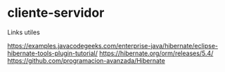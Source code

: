 # cliente-servidor

Links utiles

https://examples.javacodegeeks.com/enterprise-java/hibernate/eclipse-hibernate-tools-plugin-tutorial/
https://hibernate.org/orm/releases/5.4/
https://github.com/programacion-avanzada/Hibernate